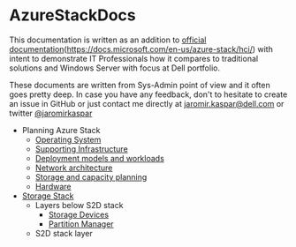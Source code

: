# AzureStackDocs

This documentation is written as an addition to [official documentation]()(https://docs.microsoft.com/en-us/azure-stack/hci/) with intent to demonstrate IT Professionals how it compares to traditional solutions and Windows Server with focus at Dell portfolio.

These documents are written from Sys-Admin point of view and it often goes pretty deep. In case you have any feedback, don't to hesitate to create an issue in GitHub or just contact me directly at jaromir.kaspar@dell.com or twitter [@jaromirkaspar](https://twitter.com/jaromirkaspar)

- Planning Azure Stack
    - [Operating System](./01-PlanningAzureStack/01-operating-system.md)
    - [Supporting Infrastructure](./01-PlanningAzureStack/02-supporting-infrastructure.md)
    - [Deployment models and workloads](./01-PlanningAzureStack/03-deployment-models-and-workloads.md)
    - [Network architecture](./01-PlanningAzureStack/04-network-architecture.md)
    - [Storage and capacity planning](./01-PlanningAzureStack/05-storage-capacity-planning.md)
    - [Hardware](./01-PlanningAzureStack/06-hardware.md)
- [Storage Stack](./02-StorageStack/readme.md)
    - Layers below S2D stack
        - [Storage Devices](/02-StorageStack/01-Layers-Below-S2D-Stack/01-StorageDevices/readme.md)
        - [Partition Manager](/02-StorageStack/01-Layers-Below-S2D-Stack/02-PartitionManager/readme.md)
    - S2D stack layer
